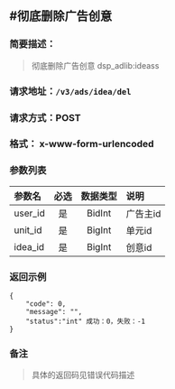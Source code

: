 
#彻底删除广告创意
---
### 简要描述：
> 彻底删除广告创意
> dsp_adlib:ideass

### 请求地址：```/v3/ads/idea/del```

### 请求方式：POST

### 格式： x-www-form-urlencoded

### 参数列表

|参数名 | 必选 | 数据类型 | 说明|
|:---   | :--: | :------: | :---|
|user_id|是|BidInt|广告主id
|unit_id|是|BigInt|单元id
|idea_id|是|BigInt|创意id

### 返回示例
```
{
    "code": 0,
    "message": "",
    "status":"int" 成功：0，失败：-1
}
```
### 备注
>具体的返回码见错误代码描述

　
　
　